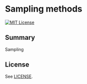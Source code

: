 # Sampling methods

[![MIT License](http://img.shields.io/badge/license-MIT-blue.svg?style=flat)](LICENSE)

## Summary

Sampling

## License

See [LICENSE](LICENSE).